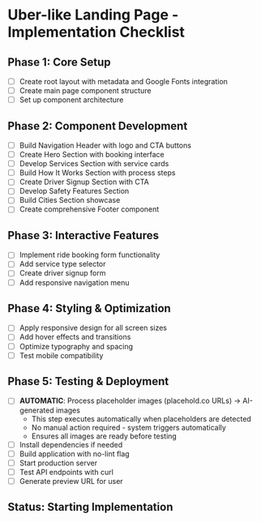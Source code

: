 # Uber-like Landing Page - Implementation Checklist

## Phase 1: Core Setup
- [ ] Create root layout with metadata and Google Fonts integration
- [ ] Create main page component structure
- [ ] Set up component architecture

## Phase 2: Component Development
- [ ] Build Navigation Header with logo and CTA buttons
- [ ] Create Hero Section with booking interface
- [ ] Develop Services Section with service cards
- [ ] Build How It Works Section with process steps
- [ ] Create Driver Signup Section with CTA
- [ ] Develop Safety Features Section
- [ ] Build Cities Section showcase
- [ ] Create comprehensive Footer component

## Phase 3: Interactive Features
- [ ] Implement ride booking form functionality
- [ ] Add service type selector
- [ ] Create driver signup form
- [ ] Add responsive navigation menu

## Phase 4: Styling & Optimization
- [ ] Apply responsive design for all screen sizes
- [ ] Add hover effects and transitions
- [ ] Optimize typography and spacing
- [ ] Test mobile compatibility

## Phase 5: Testing & Deployment
- [ ] **AUTOMATIC**: Process placeholder images (placehold.co URLs) → AI-generated images
  - This step executes automatically when placeholders are detected
  - No manual action required - system triggers automatically
  - Ensures all images are ready before testing
- [ ] Install dependencies if needed
- [ ] Build application with no-lint flag
- [ ] Start production server
- [ ] Test API endpoints with curl
- [ ] Generate preview URL for user

## Status: Starting Implementation